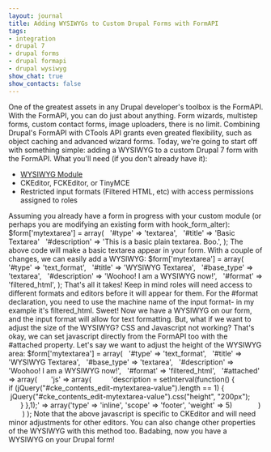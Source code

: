```yaml
---
layout: journal
title: Adding WYSIWYGs to Custom Drupal Forms with FormAPI
tags: 
- integration
- drupal 7
- drupal forms
- drupal formapi
- drupal wysiwyg
show_chat: true
show_contacts: false
---
```


One of the greatest assets in any Drupal developer's toolbox is the FormAPI. With the FormAPI, you can do just about anything. Form wizards, multistep forms, custom contact forms, image uploaders, there is no limit. Combining Drupal's FormAPI with CTools API grants even greated flexibility, such as object caching and advanced wizard forms. Today, we're going to start off with something simple: adding a WYSIWYG to a custom Drupal 7 form with the FormAPI. What you'll need (if you don't already have it): <ul> <li><a href="http://drupal.org/project/wysiwyg" target="_blank">WYSIWYG Module</a></li> <li>CKEditor, FCKEditor, or TinyMCE</li> <li>Restricted input formats (Filtered HTML, etc) with access permissions assigned to roles</li> </ul> Assuming you already have a form in progress with your custom module (or perhaps you are modifying an existing form with hook_form_alter): $form['mytextarea'] = array(   '#type' =&gt; 'textarea',   '#title' =&gt; 'Basic Textarea'   '#description' =&gt; 'This is a basic plain textarea. Boo.', ); The above code will make a basic textarea appear in your form. With a couple of changes, we can easily add a WYSIWYG: $form['mytextarea'] = array(   '#type' =&gt; 'text_format',   '#title' =&gt; 'WYSIWYG Textarea',   '#base_type' =&gt; 'textarea',   '#description' =&gt; 'Woohoo! I am a WYSIWYG now!',   '#format' =&gt; 'filtered_html', ); That's all it takes! Keep in mind roles will need access to different formats and editors before it will appear for them. For the #format declaration, you need to use the machine name of the input format- in my example it's filtered_html. Sweet! Now we have a WYSIWYG on our form, and the input format will allow for text formatting. But, what if we want to adjust the size of the WYSIWYG? CSS and Javascript not working? That's okay, we can set javascript directly from the FormAPI too with the #attached property. Let's say we want to adjust the height of the WYSIWYG area: $form['mytextarea'] = array(   '#type' =&gt; 'text_format',   '#title' =&gt; 'WYSIWYG Textarea',   '#base_type' =&gt; 'textarea',   '#description' =&gt; 'Woohoo! I am a WYSIWYG now!',   '#format' =&gt; 'filtered_html',   '#attached' =&gt; array(       'js' =&gt; array(          'description = setInterval(function() {             if (jQuery("#cke_contents_edit-mytextarea-value").length == 1) {                jQuery("#cke_contents_edit-mytextarea-value").css("height", "200px");             } },1);' =&gt; array('type' =&gt; 'inline', 'scope' =&gt; 'footer', 'weight' =&gt; 5)             )        ) ); Note that the above javascript is specific to CKEditor and will need minor adjustments for other editors. You can also change other properties of the WYSIWYG with this method too. Badabing, now you have a WYSIWYG on your Drupal form!